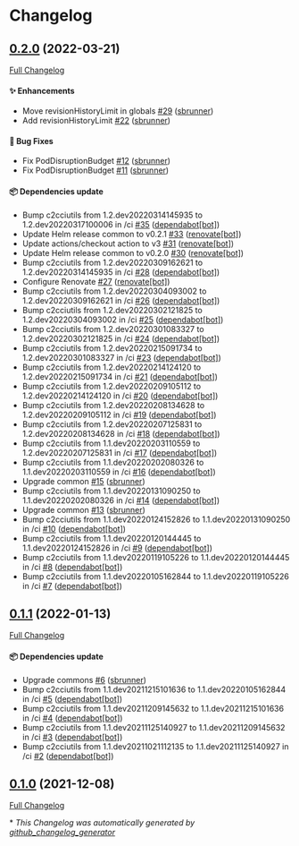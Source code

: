 # Changelog

## [0.2.0](https://github.com/camptocamp/helm-custom-pod/tree/0.2.0) (2022-03-21)

[Full Changelog](https://github.com/camptocamp/helm-custom-pod/compare/0.1.1...0.2.0)

#### :sparkles: Enhancements

- Move revisionHistoryLimit in globals [\#29](https://github.com/camptocamp/helm-custom-pod/pull/29) ([sbrunner](https://github.com/sbrunner))
- Add revisionHistoryLimit [\#22](https://github.com/camptocamp/helm-custom-pod/pull/22) ([sbrunner](https://github.com/sbrunner))

#### :bug: Bug Fixes

- Fix PodDisruptionBudget [\#12](https://github.com/camptocamp/helm-custom-pod/pull/12) ([sbrunner](https://github.com/sbrunner))
- Fix PodDisruptionBudget [\#11](https://github.com/camptocamp/helm-custom-pod/pull/11) ([sbrunner](https://github.com/sbrunner))

#### :package: Dependencies update

- Bump c2cciutils from 1.2.dev20220314145935 to 1.2.dev20220317100006 in /ci [\#35](https://github.com/camptocamp/helm-custom-pod/pull/35) ([dependabot[bot]](https://github.com/apps/dependabot))
- Update Helm release common to v0.2.1 [\#33](https://github.com/camptocamp/helm-custom-pod/pull/33) ([renovate[bot]](https://github.com/apps/renovate))
- Update actions/checkout action to v3 [\#31](https://github.com/camptocamp/helm-custom-pod/pull/31) ([renovate[bot]](https://github.com/apps/renovate))
- Update Helm release common to v0.2.0 [\#30](https://github.com/camptocamp/helm-custom-pod/pull/30) ([renovate[bot]](https://github.com/apps/renovate))
- Bump c2cciutils from 1.2.dev20220309162621 to 1.2.dev20220314145935 in /ci [\#28](https://github.com/camptocamp/helm-custom-pod/pull/28) ([dependabot[bot]](https://github.com/apps/dependabot))
- Configure Renovate [\#27](https://github.com/camptocamp/helm-custom-pod/pull/27) ([renovate[bot]](https://github.com/apps/renovate))
- Bump c2cciutils from 1.2.dev20220304093002 to 1.2.dev20220309162621 in /ci [\#26](https://github.com/camptocamp/helm-custom-pod/pull/26) ([dependabot[bot]](https://github.com/apps/dependabot))
- Bump c2cciutils from 1.2.dev20220302121825 to 1.2.dev20220304093002 in /ci [\#25](https://github.com/camptocamp/helm-custom-pod/pull/25) ([dependabot[bot]](https://github.com/apps/dependabot))
- Bump c2cciutils from 1.2.dev20220301083327 to 1.2.dev20220302121825 in /ci [\#24](https://github.com/camptocamp/helm-custom-pod/pull/24) ([dependabot[bot]](https://github.com/apps/dependabot))
- Bump c2cciutils from 1.2.dev20220215091734 to 1.2.dev20220301083327 in /ci [\#23](https://github.com/camptocamp/helm-custom-pod/pull/23) ([dependabot[bot]](https://github.com/apps/dependabot))
- Bump c2cciutils from 1.2.dev20220214124120 to 1.2.dev20220215091734 in /ci [\#21](https://github.com/camptocamp/helm-custom-pod/pull/21) ([dependabot[bot]](https://github.com/apps/dependabot))
- Bump c2cciutils from 1.2.dev20220209105112 to 1.2.dev20220214124120 in /ci [\#20](https://github.com/camptocamp/helm-custom-pod/pull/20) ([dependabot[bot]](https://github.com/apps/dependabot))
- Bump c2cciutils from 1.2.dev20220208134628 to 1.2.dev20220209105112 in /ci [\#19](https://github.com/camptocamp/helm-custom-pod/pull/19) ([dependabot[bot]](https://github.com/apps/dependabot))
- Bump c2cciutils from 1.2.dev20220207125831 to 1.2.dev20220208134628 in /ci [\#18](https://github.com/camptocamp/helm-custom-pod/pull/18) ([dependabot[bot]](https://github.com/apps/dependabot))
- Bump c2cciutils from 1.1.dev20220203110559 to 1.2.dev20220207125831 in /ci [\#17](https://github.com/camptocamp/helm-custom-pod/pull/17) ([dependabot[bot]](https://github.com/apps/dependabot))
- Bump c2cciutils from 1.1.dev20220202080326 to 1.1.dev20220203110559 in /ci [\#16](https://github.com/camptocamp/helm-custom-pod/pull/16) ([dependabot[bot]](https://github.com/apps/dependabot))
- Upgrade common [\#15](https://github.com/camptocamp/helm-custom-pod/pull/15) ([sbrunner](https://github.com/sbrunner))
- Bump c2cciutils from 1.1.dev20220131090250 to 1.1.dev20220202080326 in /ci [\#14](https://github.com/camptocamp/helm-custom-pod/pull/14) ([dependabot[bot]](https://github.com/apps/dependabot))
- Upgrade common [\#13](https://github.com/camptocamp/helm-custom-pod/pull/13) ([sbrunner](https://github.com/sbrunner))
- Bump c2cciutils from 1.1.dev20220124152826 to 1.1.dev20220131090250 in /ci [\#10](https://github.com/camptocamp/helm-custom-pod/pull/10) ([dependabot[bot]](https://github.com/apps/dependabot))
- Bump c2cciutils from 1.1.dev20220120144445 to 1.1.dev20220124152826 in /ci [\#9](https://github.com/camptocamp/helm-custom-pod/pull/9) ([dependabot[bot]](https://github.com/apps/dependabot))
- Bump c2cciutils from 1.1.dev20220119105226 to 1.1.dev20220120144445 in /ci [\#8](https://github.com/camptocamp/helm-custom-pod/pull/8) ([dependabot[bot]](https://github.com/apps/dependabot))
- Bump c2cciutils from 1.1.dev20220105162844 to 1.1.dev20220119105226 in /ci [\#7](https://github.com/camptocamp/helm-custom-pod/pull/7) ([dependabot[bot]](https://github.com/apps/dependabot))

## [0.1.1](https://github.com/camptocamp/helm-custom-pod/tree/0.1.1) (2022-01-13)

[Full Changelog](https://github.com/camptocamp/helm-custom-pod/compare/0.1.0...0.1.1)

#### :package: Dependencies update

- Upgrade commons [\#6](https://github.com/camptocamp/helm-custom-pod/pull/6) ([sbrunner](https://github.com/sbrunner))
- Bump c2cciutils from 1.1.dev20211215101636 to 1.1.dev20220105162844 in /ci [\#5](https://github.com/camptocamp/helm-custom-pod/pull/5) ([dependabot[bot]](https://github.com/apps/dependabot))
- Bump c2cciutils from 1.1.dev20211209145632 to 1.1.dev20211215101636 in /ci [\#4](https://github.com/camptocamp/helm-custom-pod/pull/4) ([dependabot[bot]](https://github.com/apps/dependabot))
- Bump c2cciutils from 1.1.dev20211125140927 to 1.1.dev20211209145632 in /ci [\#3](https://github.com/camptocamp/helm-custom-pod/pull/3) ([dependabot[bot]](https://github.com/apps/dependabot))
- Bump c2cciutils from 1.1.dev20211021112135 to 1.1.dev20211125140927 in /ci [\#2](https://github.com/camptocamp/helm-custom-pod/pull/2) ([dependabot[bot]](https://github.com/apps/dependabot))

## [0.1.0](https://github.com/camptocamp/helm-custom-pod/tree/0.1.0) (2021-12-08)

[Full Changelog](https://github.com/camptocamp/helm-custom-pod/compare/19c20bd7bb6df7912ded54daf3a6d90c78763ec7...0.1.0)



\* *This Changelog was automatically generated by [github_changelog_generator](https://github.com/github-changelog-generator/github-changelog-generator)*

